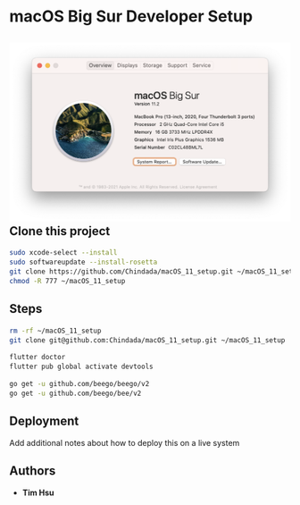 # **macOS Big Sur Developer Setup**
![macOS Big Sur Developer Setup](./attachments/s025.png "macOS Big Sur Developer Setup")
**Clone this project**
---
```sh
sudo xcode-select --install
sudo softwareupdate --install-rosetta
git clone https://github.com/Chindada/macOS_11_setup.git ~/macOS_11_setup
chmod -R 777 ~/macOS_11_setup
```
## Steps

```sh
rm -rf ~/macOS_11_setup
git clone git@github.com:Chindada/macOS_11_setup.git ~/macOS_11_setup
```

```sh
flutter doctor
flutter pub global activate devtools
```

```sh
go get -u github.com/beego/beego/v2
go get -u github.com/beego/bee/v2
```
## Deployment

Add additional notes about how to deploy this on a live system

## Authors

- **Tim Hsu** 

